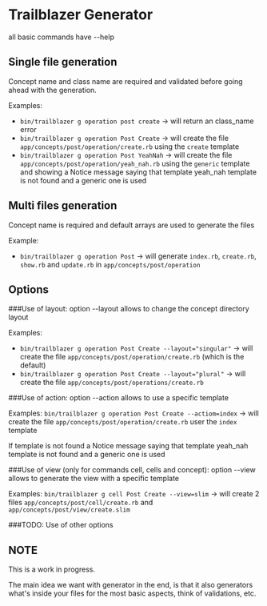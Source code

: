 # Trailblazer Generator
all basic commands have --help

## Single file generation
Concept name and class name are required and validated before going ahead with the generation.

Examples:
- `bin/trailblazer g operation post create` -> will return an class_name error
- `bin/trailblazer g operation Post Create` -> will create the file `app/concepts/post/operation/create.rb` using the `create` template
- `bin/trailblazer g operation Post YeahNah` -> will create the file `app/concepts/post/operation/yeah_nah.rb` using the `generic` template and showing a Notice message saying that template yeah_nah template is not found and a generic one is used

## Multi files generation
Concept name is required and default arrays are used to generate the files

Example:
- `bin/trailblazer g operation Post` -> will generate `index.rb`, `create.rb`, `show.rb` and `update.rb` in `app/concepts/post/operation`

## Options
###Use of layout:
option --layout allows to change the concept directory layout

Examples:
- `bin/trailblazer g operation Post Create --layout="singular"` -> will create the file `app/concepts/post/operation/create.rb` (which is the default)
- `bin/trailblazer g operation Post Create --layout="plural"` -> will create the file `app/concepts/post/operations/create.rb`

###Use of action:
option --action allows to use a specific template

Examples:
`bin/trailblazer g operation Post Create --actiom=index` -> will create the file `app/concepts/post/operation/create.rb` user the `index` template

If template is not found a Notice message saying that template yeah_nah template is not found and a generic one is used

###Use of view (only for commands cell, cells and concept):
option --view allows to generate the view with a specific template

Examples:
`bin/trailblazer g cell Post Create --view=slim` -> will create 2 files `app/concepts/post/cell/create.rb` and `app/concepts/post/view/create.slim`

###TODO: Use of other options

## NOTE
This is a work in progress.

The main idea we want with generator in the end, is that it also generators what's inside your files for the most basic aspects, think of validations, etc.